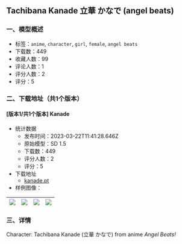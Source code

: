 ## Tachibana Kanade 立華 かなで (angel beats)
### 一、模型概述

- 标签：`anime`, `character`, `girl`, `female`, `angel beats`
- 下载数：449
- 收藏人数：99
- 评论人数：1
- 评分人数：2
- 评分：5

### 二、下载地址（共1个版本）

#### [版本1/共1个版本] Kanade

- 统计数据
  - 发布时间：2023-03-22T11:41:28.646Z
  - 原始模型：SD 1.5
  - 下载数：449
  - 评分人数：2
  - 评分：5
- 下载地址
  - [kanade.pt](https://civitai.com/api/download/models/25932)
- 样例图像：

| <img src="https://image.civitai.com/xG1nkqKTMzGDvpLrqFT7WA/596a013e-c5fe-4d44-802c-b0c6927c2200/width=450/285238.jpeg" /> | <img src="https://image.civitai.com/xG1nkqKTMzGDvpLrqFT7WA/2e36b6a5-26f0-4e5f-7c98-7e0cc8f2bd00/width=450/285244.jpeg" /> | <img src="https://image.civitai.com/xG1nkqKTMzGDvpLrqFT7WA/72b0266e-6247-47e4-0b16-b6af5aaace00/width=450/285243.jpeg" /> | <img src="https://image.civitai.com/xG1nkqKTMzGDvpLrqFT7WA/3dc0f0b6-a0b6-43d2-5695-c9119cf6c100/width=450/285242.jpeg" /> |
| ---- | ---- | ---- | ---- |


### 三、详情
<p>Character: Tachibana Kanade (立華 かなで) from anime <em>Angel Beats! </em></p>